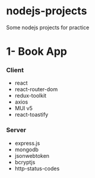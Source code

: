 # nodejs-projects
Some nodejs projects for practice

# 1- Book App
### Client
- react
- react-router-dom
- redux-toolkit
- axios
- MUI v5
- react-toastify
### Server
- express.js
- mongodb
- jsonwebtoken
- bcryptjs
- http-status-codes
